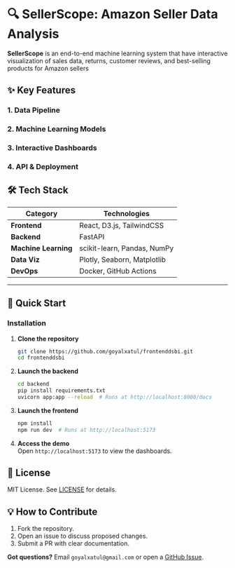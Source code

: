 # 🔍 SellerScope: Amazon Seller Data Analysis 

**SellerScope** is an end-to-end machine learning system that have interactive visualization of sales data, returns, customer reviews, and best-selling products for Amazon sellers


## ✨ Key Features  

### 1. Data Pipeline  

### 2. Machine Learning Models   

### 3. Interactive Dashboards  

### 4. API & Deployment  

## 🛠️ Tech Stack  

| **Category**       | **Technologies**                          |  
|--------------------|------------------------------------------|  
| **Frontend**       | React, D3.js, TailwindCSS                | 
| **Backend**       | FastAPI                                   | 
| **Machine Learning** | scikit-learn, Pandas, NumPy             |  
| **Data Viz**       | Plotly, Seaborn, Matplotlib              |  
| **DevOps**         | Docker, GitHub Actions                   |  

---

## 🚀 Quick Start  

### **Installation**  

1. **Clone the repository**  
   ```bash  
   git clone https://github.com/goyalxatul/frontenddsbi.git  
   cd frontenddsbi 
   ``` 

2. **Launch the backend**  
   ```bash   
   cd backend
   pip install requirements.txt
   uvicorn app:app --reload  # Runs at http://localhost:8000/docs
   ```  
   
3. **Launch the frontend**  
   ```bash   
   npm install  
   npm run dev  # Runs at http://localhost:5173  
   ```  


4. **Access the demo**  
   Open `http://localhost:5173` to view the dashboards.  

## 📜 License  
MIT License. See [LICENSE](LICENSE) for details.  

## 💡 How to Contribute  
1. Fork the repository.  
2. Open an issue to discuss proposed changes.  
3. Submit a PR with clear documentation.  

**Got questions?** Email `goyalxatul@gmail.com` or open a [GitHub Issue](https://github.com/goyalxatul/frontenddsbi/issues).  
